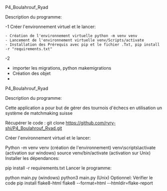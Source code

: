 P4_Boulahrouf_Ryad

Description du programme:

-1 Créer l'environnement virtuel et le lancer:

    - Création de l'environnement virtuelle python -m venv venv
    - Lancement de l'environnement virtuelle venv/Scripts/activate
    - Installation des Prérequis avec pip et le fichier .Txt, pip install -r "requirements.txt"

-2 

- importer les migrations, python makemigrations
- Création des objet
- 


P4_Boulahrouf_Ryad

Description du programme:

Cette application a pour but de gérer des tournois d'échecs en utilisation un système de matchmaking suisse

Récupérer le code : git clone https://github.com/ryry-shi/P4_Boulahrouf_Ryad.git

Créer l'environnement virtuel et le lancer:

Python -m venv venv (création de l'environnement)
venv\scripts\activate (activation sur windows)
source venv/bin/activate (activation sur Unix)
Installer les dépendances:

pip install -r requirements.txt
Lancer le programme:

python main.py (windows)
python3 main.py (Unix)
Optionnel: Vérifier le code pip install flake8-html flake8 --format=html --htmldir=flake-report